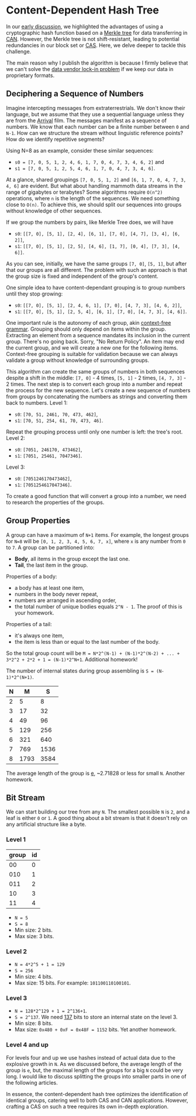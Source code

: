# Content-Dependent Hash Tree

In our [early discussion](some-aspects-of-merkle-tree.md), we highlighted the advantages of using a cryptographic hash function based on a [Merkle tree](https://en.wikipedia.org/wiki/Merkle_tree) for data transferring in [CAN](https://en.wikipedia.org/wiki/Content-addressable_network). However, the Merkle tree is not shift-resistant, leading to potential redundancies in our block set or [CAS](https://en.wikipedia.org/wiki/Content-addressable_storage). Here, we delve deeper to tackle this challenge.

The main reason why I publish the algorithm is because I firmly believe that we can't solve the [data vendor lock-in problem](data-vendor-lock-in.md) if we keep our data in proprietary formats. 

## Deciphering a Sequence of Numbers

Imagine intercepting messages from extraterrestrials. We don't know their language, but we assume that they use a sequential language unless they are from the [Arrival](https://en.wikipedia.org/wiki/Arrival_(film)) film. The messages manifest as a sequence of numbers. We know that each number can be a finite number between `0` and `N-1`. How can we structure the stream without linguistic reference points? How do we identify repetitive segments?

Using N=8 as an example, consider these similar sequences:
- `s0 = [7, 0, 5, 1, 2, 4, 6, 1, 7, 0, 4, 7, 3, 4, 6, 2]` and
- `s1 = [7, 0, 5, 1, 2, 5, 4, 6, 1, 7, 0, 4, 7, 3, 4, 6]`.

At a glance, shared groupings `[7, 0, 5, 1, 2]` and `[6, 1, 7, 0, 4, 7, 3, 4, 6]` are evident. But what about handling mammoth data streams in the range of gigabytes or terabytes? Some algorithms require `O(n^2)` operations, where `n` is the length of the sequences. We need something close to `O(n)`. To achieve this, we should split our sequences into groups without knowledge of other sequences.

If we group the numbers by pairs, like Merkle Tree does, we will have
- `s0`: `[[7, 0], [5, 1], [2, 4], [6, 1], [7, 0], [4, 7], [3, 4], [6, 2]]`,
- `s1`: `[[7, 0], [5, 1], [2, 5], [4, 6], [1, 7], [0, 4], [7, 3], [4, 6]]`.

As you can see, initially, we have the same groups `[7, 0]`, `[5, 1]`, but after that our groups are all different. The problem with such an approach is that the group size is fixed and independent of the group's content.

One simple idea to have content-dependant grouping is to group numbers until they stop growing:
- `s0`: `[[7, 0], [5, 1], [2, 4, 6, 1], [7, 0], [4, 7, 3], [4, 6, 2]]`,
- `s1`: `[[7, 0], [5, 1], [2, 5, 4], [6, 1], [7, 0], [4, 7, 3], [4, 6]]`.

One important rule is the autonomy of each group, akin [context-free grammar](https://en.wikipedia.org/wiki/Context-free_grammar). Grouping should only depend on items within the group. Extracting an element from a sequence mandates its inclusion in the current group. There's no going back. Sorry, "No Return Policy". An item may end the current group, and we will create a new one for the following items. Context-free grouping is suitable for validation because we can always validate a group without knowledge of surrounding groups.

This algorithm can create the same groups of numbers in both sequences despite a shift in the middle: `[7, 0]` - 4 times, `[5, 1]` - 2 times, `[4, 7, 3]` - 2 times. The next step is to convert each group into a number and repeat the process for the new sequence. Let's create a new sequence of numbers from groups by concatenating the numbers as strings and converting them back to numbers. Level 1:

- `s0`: `[70, 51, 2461, 70, 473, 462]`,
- `s1`: `[70, 51, 254, 61, 70, 473, 46]`.

Repeat the grouping process until only one number is left: the tree's root. Level 2:

- `s0`: `[7051, 246170, 473462]`,
- `s1`: `[7051, 25461, 7047346]`.

Level 3:

- `s0`: `[7051246170473462]`,
- `s1`: `[7051254617047346]`.

To create a good function that will convert a group into a number, we need to research the properties of the groups.

## Group Properties

A group can have a maximum of `N+1` items. For example, the longest groups for `N=8` will be `[0, 1, 2, 3, 4, 5, 6, 7, x]`, where `x` is any number from `0` to `7`.
A group can be partitioned into:
- **Body**, all items in the group except the last one.
- **Tail**, the last item in the group.

Properties of a body:
- a body has at least one item,
- numbers in the body never repeat,
- numbers are arranged in ascending order,
- the total number of unique bodies equals `2^N - 1`. The proof of this is your homework.

Properties of a tail:
- it's always one item,
- the item is less than or equal to the last number of the body.

So the total group count will be `M = N*2^(N-1) + (N-1)*2^(N-2) + ... + 3*2^2 + 2*2 + 1 = (N-1)*2^N+1`. Additional homework!

The number of internal states during group assembling is `S = (N-1)*2^(N+1)`.

|N  |   M|   S|
|---|----|----|
|2  |5   |8   |
|3  |17  |32  |
|4  |49  |96  |
|5  |129 |256 |
|6  |321 |640 |
|7  |769 |1536|
|8  |1793|3584|

The average length of the group is [e](https://en.wikipedia.org/wiki/E_(mathematical_constant)), ~2.71828 or less for small `N`. Another homework.

## Bit Stream

We can start building our tree from any `N`. The smallest possible `N` is `2`, and a leaf is either `0` or `1`. A good thing about a bit stream is that it doesn't rely on any artificial structure like a byte.

### Level 1

|group|id|
|-----|--|
|00   | 0|
|010  | 1|
|011  | 2|
|10   | 3|
|11   | 4|

- `N = 5`
- `S = 8`
- Min size: 2 bits.
- Max size: 3 bits.

### Level 2

- `N = 4*2^5 + 1 = 129`
- `S = 256`
- Min size: 4 bits.
- Max size: 15 bits. For example: `101100110100101`.

### Level 3

- `N = 128*2^129 + 1 = 2^136+1`.
- `S = 2^137`. We need [137](https://en.wikipedia.org/wiki/137_(number)) bits to store an internal state on the level 3.
- Min size: 8 bits.
- Max size: `0x480 + 0xF = 0x48F = 1152` bits. Yet another homework.

### Level 4 and up

For levels four and up we use hashes instead of actual data due to the explosive growth in `N`. As we discussed before, the average length of the group is `e`, but, the maximal length of the groups for a big `N` could be very long. I would like to discuss splitting the groups into smaller parts in one of the following articles. 

In essence, the content-dependent hash tree optimizes the identification of identical groups, catering well to both CAS and CAN applications. However, crafting a CAS on such a tree requires its own in-depth exploration.
